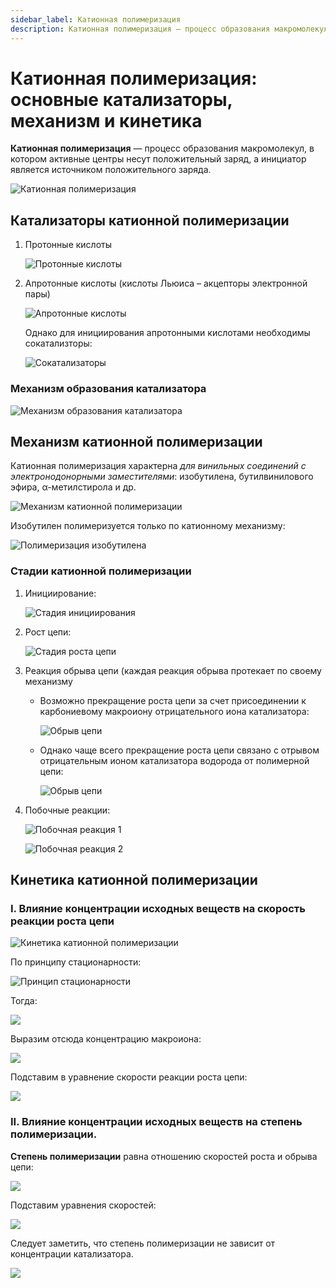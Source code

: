 ```yaml
---
sidebar_label: Катионная полимеризация
description: Катионная полимеризация — процесс образования макромолекул, в котором активные центры несут положительный заряд, а инициатор — источник положительного заряда. Катализаторы, механизм и кинетика катионной полимеризации.
---
```


# Катионная полимеризация: основные катализаторы, механизм и кинетика

**Катионная полимеризация** — процесс образования макромолекул, в котором активные центры несут положительный заряд, а инициатор является источником положительного заряда.

![Катионная полимеризация](images/kationnaya-polimerizaciya/kat_clip_image001.png)

## Катализаторы катионной полимеризации

1. Протонные кислоты

    ![Протонные кислоты](images/kationnaya-polimerizaciya/kat_clip_image001_0000.png)

2. Апротонные кислоты (кислоты Льюиса – акцепторы электронной пары)

    ![Апротонные кислоты](images/kationnaya-polimerizaciya/kat_clip_image001_0001.png)

    Однако для инициирования апротонными кислотами необходимы сокатализторы:

    ![Сокатализаторы](images/kationnaya-polimerizaciya/kat_clip_image001_0002.png)

### Механизм образования катализатора

![Механизм образования катализатора](images/kationnaya-polimerizaciya/kat_clip_image001_0003.png)

## Механизм катионной полимеризации

Катионная полимеризация характерна *для винильных соединений с электронодонорными заместителями*: изобутилена, бутилвинилового эфира, α-метилстирола и др.

![Механизм катионной полимеризации](images/kationnaya-polimerizaciya/kat_clip_image001_0004.png)

Изобутилен полимеризуется только по катионному механизму:

![Полимеризация изобутилена](images/kationnaya-polimerizaciya/kat_clip_image001_0020.png)

### Стадии катионной полимеризации

1. Инициирование:

    ![Стадия инициирования](images/kationnaya-polimerizaciya/kat_clip_image001_0006.png)

2. Рост цепи:

    ![Стадия роста цепи](images/kationnaya-polimerizaciya/kat_clip_image001_0007.png)

3. Реакция обрыва цепи (каждая реакция обрыва протекает по своему механизму
    * Возможно прекращение роста цепи за счет присоединении к карбониевому макроиону отрицательного иона катализатора:

        ![Обрыв цепи](images/kationnaya-polimerizaciya/kat_clip_image001_0008.png)

    * Однако чаще всего прекращение роста цепи связано с отрывом отрицательным ионом катализатора водорода от полимерной цепи:

        ![Обрыв цепи](images/kationnaya-polimerizaciya/kat_clip_image001_0009.png)

4. Побочные реакции:

    ![Побочная реакция 1](images/kationnaya-polimerizaciya/kat_clip_image001_0010.png)

    ![Побочная реакция 2](images/kationnaya-polimerizaciya/kat_clip_image001_0011.png)


## Кинетика катионной полимеризации

### I. Влияние концентрации исходных веществ на скорость реакции роста цепи

![Кинетика катионной полимеризации](images/kationnaya-polimerizaciya/kat_clip_image001_0012.png)

По принципу стационарности:

![Принцип стационарности](images/kationnaya-polimerizaciya/kat_clip_image001_0013.png)

Тогда:

![](images/kationnaya-polimerizaciya/kat_clip_image001_0014.png)

Выразим отсюда концентрацию макроиона:

![](images/kationnaya-polimerizaciya/kat_clip_image001_0015.png)

Подставим в уравнение скорости реакции роста цепи:

![](images/kationnaya-polimerizaciya/kat_clip_image001_0016.png)

### II. Влияние концентрации исходных веществ на степень полимеризации.

**Степень полимеризации** равна отношению скоростей роста и обрыва цепи:

![](images/kationnaya-polimerizaciya/kat_clip_image001_0017.png)

Подставим уравнения скоростей:

![](images/kationnaya-polimerizaciya/kat_clip_image001_0018.png)

Следует заметить, что степень полимеризации не зависит от концентрации катализатора.

![](images/kationnaya-polimerizaciya/kat_clip_image001_0019.png)

